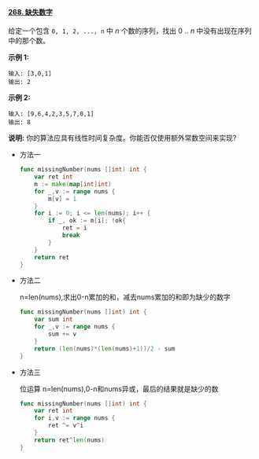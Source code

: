 #### [268. 缺失数字](https://leetcode-cn.com/problems/missing-number/)

给定一个包含 `0, 1, 2, ..., n` 中 *n* 个数的序列，找出 0 .. *n* 中没有出现在序列中的那个数。

**示例 1:**

```
输入: [3,0,1]
输出: 2
```

**示例 2:**

```
输入: [9,6,4,2,3,5,7,0,1]
输出: 8
```

**说明:**
你的算法应具有线性时间复杂度。你能否仅使用额外常数空间来实现?

- 方法一 

  ```go
  func missingNumber(nums []int) int {
      var ret int
      m := make(map[int]int)
      for _,v := range nums {
          m[v] = 1
      }
      for i := 0; i <= len(nums); i++ {
          if _, ok := m[i]; !ok{
              ret = i
              break
          }
      }
      return ret
  }
  ```

- 方法二 

  n=len(nums),求出0-n累加的和，减去nums累加的和即为缺少的数字

  ```go
  func missingNumber(nums []int) int {
      var sum int
      for _,v := range nums {
          sum += v
      }
      return (len(nums)*(len(nums)+1))/2 - sum
  }
  ```

- 方法三

  位运算 n=len(nums),0-n和nums异或，最后的结果就是缺少的数

  ```go
  func missingNumber(nums []int) int {
      var ret int
      for i,v := range nums {
          ret ^= v^i
      }
      return ret^len(nums)
  }
  ```

  